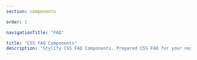 ```yaml
---
section: components

order: 1

navigationTitle: "FAQ"

title: "CSS FAQ Components"
description: "Stylify CSS FAQ Components. Prepared CSS FAQ for your next web project. Copy&Paste, without CSS framework."
---
```


<interactive-preview class="margin-bottom:48px"
title="FAQ"
description="Simple FAQ component with a simple opening/closing effect. In case you don't want the animation, you can remove the javascript. It is there only, because of the animation."
html-snippet="components/faq"></interactive-preview>
